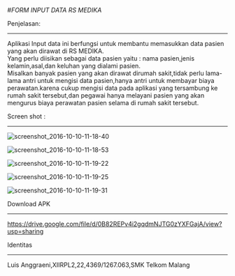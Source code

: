 #_FORM INPUT DATA RS MEDIKA_

Penjelasan:<br>
***
Aplikasi Input data ini berfungsi untuk membantu  memasukkan data pasien yang akan dirawat di RS MEDIKA.<br>
Yang perlu diisikan sebagai data pasien yaitu : nama pasien,jenis kelamin,asal,dan keluhan yang dialami pasien.<br>
Misalkan banyak pasien yang akan dirawat dirumah sakit,tidak perlu lama-lama antri untuk mengisi data pasien,hanya antri untuk membayar biaya perawatan.karena cukup mengisi data pada aplikasi yang tersambung ke rumah sakit tersebut,dan pegawai hanya melayani pasien yang akan mengurus biaya perawatan pasien selama di rumah sakit tersebut.


Screen shot :
***
![screenshot_2016-10-10-11-18-40](https://cloud.githubusercontent.com/assets/15699557/19270578/f3165980-8fea-11e6-8a3a-27a0d92bd714.png)

![screenshot_2016-10-10-11-18-53](https://cloud.githubusercontent.com/assets/15699557/19270582/f7dad02c-8fea-11e6-9a9f-fa201c294748.png)

![screenshot_2016-10-10-11-19-22](https://cloud.githubusercontent.com/assets/15699557/19270584/faab167c-8fea-11e6-8879-ed2dc5d45588.png)

![screenshot_2016-10-10-11-19-25](https://cloud.githubusercontent.com/assets/15699557/19270585/fd56193a-8fea-11e6-93a8-1605cd1e6717.png)

![screenshot_2016-10-10-11-19-31](https://cloud.githubusercontent.com/assets/15699557/19270590/00604bdc-8feb-11e6-8c81-050eb9f7752d.png)

Download APK
***
https://drive.google.com/file/d/0B82REPv4i2gqdmNJTG0zYXFGajA/view?usp=sharing

Identitas
***
Luis Anggraeni,XIIRPL2,22,4369/1267.063,SMK Telkom Malang
